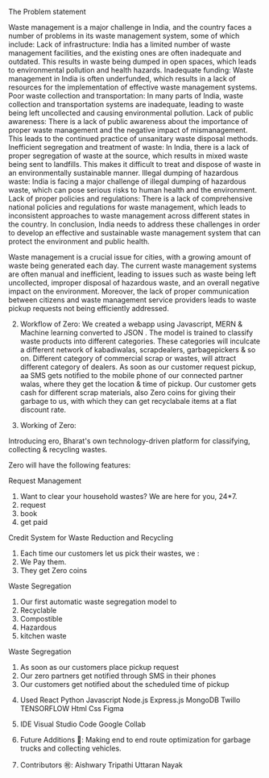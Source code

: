 
The Problem statement

Waste management is a major challenge in India, and the country faces a number of problems in its waste management system, some of which include:
Lack of infrastructure: India has a limited number of waste management facilities, and the existing ones are often inadequate and outdated. This results in waste being dumped in open spaces, which leads to environmental pollution and health hazards.
Inadequate funding: Waste management in India is often underfunded, which results in a lack of resources for the implementation of effective waste management systems.
Poor waste collection and transportation: In many parts of India, waste collection and transportation systems are inadequate, leading to waste being left uncollected and causing environmental pollution.
Lack of public awareness: There is a lack of public awareness about the importance of proper waste management and the negative impact of mismanagement. This leads to the continued practice of unsanitary waste disposal methods.
Inefficient segregation and treatment of waste: In India, there is a lack of proper segregation of waste at the source, which results in mixed waste being sent to landfills. This makes it difficult to treat and dispose of waste in an environmentally sustainable manner.
Illegal dumping of hazardous waste: India is facing a major challenge of illegal dumping of hazardous waste, which can pose serious risks to human health and the environment.
Lack of proper policies and regulations: There is a lack of comprehensive national policies and regulations for waste management, which leads to inconsistent approaches to waste management across different states in the country.
In conclusion, India needs to address these challenges in order to develop an effective and sustainable waste management system that can protect the environment and public health.

Waste management is a crucial issue for cities, with a growing amount of waste being generated each day. The current waste management systems are often manual and inefficient, leading to issues such as waste being left uncollected, improper disposal of hazardous waste, and an overall negative impact on the environment. Moreover, the lack of proper communication between citizens and waste management service providers leads to waste pickup requests not being efficiently addressed.


2. Workflow of Zero:
We created a webapp using Javascript, MERN & Machine learning converted to JSON .
The model is trained to classify waste products into different categories.
These categories will inculcate a different network of kabadiwalas, scrapdealers, garbagepickers & so on.
Different category of commercial scrap or wastes, will attract different category of dealers.
As soon as our customer request pickup, aa SMS gets notified to the mobile phone of our connected partner walas, where they get the location & time of pickup.
Our customer gets cash for different scrap materials, also Zero coins for giving their garbage to us, with which they can get recyclabale items at a flat discount rate.


3. Working of Zero:

Introducing ero, Bharat's own technology-driven platform for classifying, collecting & recycling wastes.

Zero will have the following features: 

Request Management
1) Want to clear your household wastes? We are here for you, 24*7.
2) request
3) book
4) get paid

Credit System for Waste Reduction and Recycling
1) Each time our customers let us pick their wastes, we : 
2) We Pay them.
3) They get Zero coins

Waste Segregation
1) Our first automatic waste segregation model to 
2) Recyclable
3) Compostible
4) Hazardous
5) kitchen waste


Waste Segregation
1) As soon as our customers place pickup request
2) Our zero partners get notified through SMS in their phones
3) Our customers get notified about the scheduled time of pickup


4. Used
React
Python
Javascript
Node.js
Express.js
MongoDB
Twillo
TENSORFLOW
Html
Css
Figma


5. IDE
Visual Studio Code
Google Collab


6. Future Additions 🤞:
Making end to end route optimization for garbage trucks and collecting vehicles.


7. Contributors ㊗️:
Aishwary Tripathi
Uttaran Nayak


